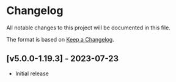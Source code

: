 # Changelog
All notable changes to this project will be documented in this file.

The format is based on [Keep a Changelog].

## [v5.0.0-1.19.3] - 2023-07-23
- Initial release

[Keep a Changelog]: https://keepachangelog.com/en/1.0.0/
